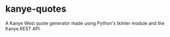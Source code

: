 # kanye-quotes
A Kanye West quote generator made using Python's tkinter module and the Kanye.REST API.
